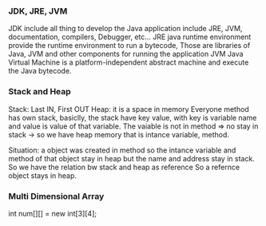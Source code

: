 ### JDK, JRE, JVM
JDK include all thing to develop the Java application include JRE, JVM, documentation, compilers, Debugger, etc...
JRE java runtime environment provide the runtime environment to run a bytecode, Those are libraries of Java, JVM and other components for running the application
JVM Java Virtual Machine is a platform-independent abstract machine and execute the Java bytecode.

### Stack and Heap
Stack: Last IN, First OUT
Heap: it is a space in memory
Everyone method has own stack, basiclly, the stack have key value, with key is variable name and value is value of that variable.
The vaiable is not in method => no stay in stack -> so we have heap memory that is intance variable, method.

Situation: a object was created in method so the intance variable and method of that object stay in heap but the name and address stay in stack.
So we have the relation bw stack and heap as reference
So a refernce object stays in heap.

### Multi Dimensional Array
int num[][] = new int[3][4];
